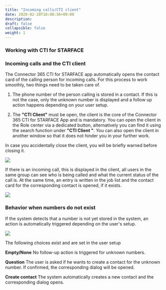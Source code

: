 ```yaml
---
title: "Incoming calls/CTI client"
date: 2020-02-28T10:08:56+09:00
description: 
draft: false
collapsible: false
weight: 1
---
```

### Working with CTI for STARFACE

### Incoming calls and the CTI client
The Connector 365 CTI for STARFACE app automatically opens the contact card of the calling person for incoming calls. For this process to work smoothly, two things need to be taken care of.

1. The phone number of the person calling is stored in a contact. If this is not the case, only the unknown number is displayed and a follow up action happens depending on your user setup.

2. The **"CTI Client"** must be open, the client is the core of the Connector 365 CTI for STARFACE App and is mandatory. You can open the client in the Role center via a dedicated button, alternatively you can find it using the search function under **"CTI Client "**. You can also open the client in another window so that it does not hinder you in your further work.

In case you accidentally close the client, you will be briefly warned before closing it.

![](images/apps/cticlientdashboarden.PNG)

If there is an incoming call, this is displayed in the client, all users in the same group can see who is being called and what the current status of the call is. At the same time, an entry is written in the job list and the contact card for the corresponding contact is opened, if it exists.

![](images/apps/cticlientde.png)

### Behavior when numbers do not exist
If the system detects that a number is not yet stored in the system, an action is automatically triggered depending on the user's setup.

![](images/apps/cticlientunknown.jpg)

The following choices exist and are set in the user setup

**Empty/None**
No follow-up action is triggered for unknown numbers.

**Question**
The user is asked if he wants to create a contact for the unknown number. If confirmed, the corresponding dialog will be opened.

**Create contact**
The system automatically creates a new contact and the corresponding dialog opens.


